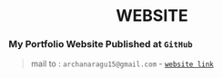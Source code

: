 <div align="center">
  <h1>WEBSITE</h1>
</div>

### My Portfolio Website Published at `GitHub`
> mail to : `archanaragu15@gmail.com`
       - [`website link`](https://archana-ragu.github.io/)
